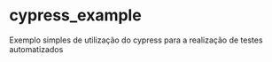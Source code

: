 # cypress_example
Exemplo simples de utilização do cypress para a realização de testes automatizados
